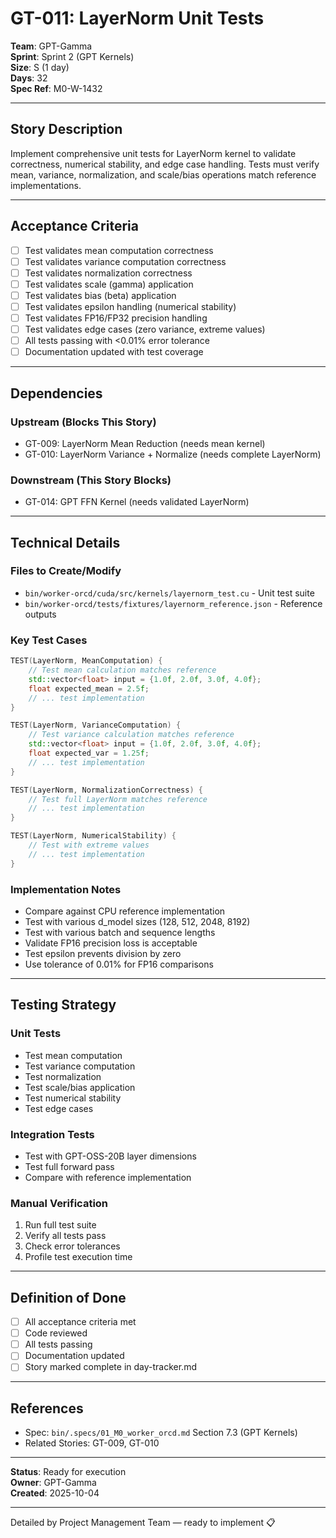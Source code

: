 # GT-011: LayerNorm Unit Tests

**Team**: GPT-Gamma  
**Sprint**: Sprint 2 (GPT Kernels)  
**Size**: S (1 day)  
**Days**: 32  
**Spec Ref**: M0-W-1432

---

## Story Description

Implement comprehensive unit tests for LayerNorm kernel to validate correctness, numerical stability, and edge case handling. Tests must verify mean, variance, normalization, and scale/bias operations match reference implementations.

---

## Acceptance Criteria

- [ ] Test validates mean computation correctness
- [ ] Test validates variance computation correctness
- [ ] Test validates normalization correctness
- [ ] Test validates scale (gamma) application
- [ ] Test validates bias (beta) application
- [ ] Test validates epsilon handling (numerical stability)
- [ ] Test validates FP16/FP32 precision handling
- [ ] Test validates edge cases (zero variance, extreme values)
- [ ] All tests passing with <0.01% error tolerance
- [ ] Documentation updated with test coverage

---

## Dependencies

### Upstream (Blocks This Story)
- GT-009: LayerNorm Mean Reduction (needs mean kernel)
- GT-010: LayerNorm Variance + Normalize (needs complete LayerNorm)

### Downstream (This Story Blocks)
- GT-014: GPT FFN Kernel (needs validated LayerNorm)

---

## Technical Details

### Files to Create/Modify
- `bin/worker-orcd/cuda/src/kernels/layernorm_test.cu` - Unit test suite
- `bin/worker-orcd/tests/fixtures/layernorm_reference.json` - Reference outputs

### Key Test Cases
```cpp
TEST(LayerNorm, MeanComputation) {
    // Test mean calculation matches reference
    std::vector<float> input = {1.0f, 2.0f, 3.0f, 4.0f};
    float expected_mean = 2.5f;
    // ... test implementation
}

TEST(LayerNorm, VarianceComputation) {
    // Test variance calculation matches reference
    std::vector<float> input = {1.0f, 2.0f, 3.0f, 4.0f};
    float expected_var = 1.25f;
    // ... test implementation
}

TEST(LayerNorm, NormalizationCorrectness) {
    // Test full LayerNorm matches reference
    // ... test implementation
}

TEST(LayerNorm, NumericalStability) {
    // Test with extreme values
    // ... test implementation
}
```

### Implementation Notes
- Compare against CPU reference implementation
- Test with various d_model sizes (128, 512, 2048, 8192)
- Test with various batch and sequence lengths
- Validate FP16 precision loss is acceptable
- Test epsilon prevents division by zero
- Use tolerance of 0.01% for FP16 comparisons

---

## Testing Strategy

### Unit Tests
- Test mean computation
- Test variance computation
- Test normalization
- Test scale/bias application
- Test numerical stability
- Test edge cases

### Integration Tests
- Test with GPT-OSS-20B layer dimensions
- Test full forward pass
- Compare with reference implementation

### Manual Verification
1. Run full test suite
2. Verify all tests pass
3. Check error tolerances
4. Profile test execution time

---

## Definition of Done

- [ ] All acceptance criteria met
- [ ] Code reviewed
- [ ] All tests passing
- [ ] Documentation updated
- [ ] Story marked complete in day-tracker.md

---

## References

- Spec: `bin/.specs/01_M0_worker_orcd.md` Section 7.3 (GPT Kernels)
- Related Stories: GT-009, GT-010

---

**Status**: Ready for execution  
**Owner**: GPT-Gamma  
**Created**: 2025-10-04

---
Detailed by Project Management Team — ready to implement 📋
